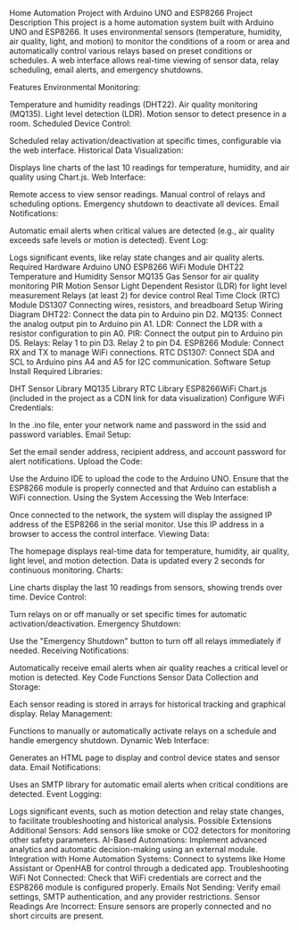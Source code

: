 Home Automation Project with Arduino UNO and ESP8266
Project Description
This project is a home automation system built with Arduino UNO and ESP8266. It uses environmental sensors (temperature, humidity, air quality, light, and motion) to monitor the conditions of a room or area and automatically control various relays based on preset conditions or schedules. A web interface allows real-time viewing of sensor data, relay scheduling, email alerts, and emergency shutdowns.

Features
Environmental Monitoring:

Temperature and humidity readings (DHT22).
Air quality monitoring (MQ135).
Light level detection (LDR).
Motion sensor to detect presence in a room.
Scheduled Device Control:

Scheduled relay activation/deactivation at specific times, configurable via the web interface.
Historical Data Visualization:

Displays line charts of the last 10 readings for temperature, humidity, and air quality using Chart.js.
Web Interface:

Remote access to view sensor readings.
Manual control of relays and scheduling options.
Emergency shutdown to deactivate all devices.
Email Notifications:

Automatic email alerts when critical values are detected (e.g., air quality exceeds safe levels or motion is detected).
Event Log:

Logs significant events, like relay state changes and air quality alerts.
Required Hardware
Arduino UNO
ESP8266 WiFi Module
DHT22 Temperature and Humidity Sensor
MQ135 Gas Sensor for air quality monitoring
PIR Motion Sensor
Light Dependent Resistor (LDR) for light level measurement
Relays (at least 2) for device control
Real Time Clock (RTC) Module DS1307
Connecting wires, resistors, and breadboard
Setup
Wiring Diagram
DHT22: Connect the data pin to Arduino pin D2.
MQ135: Connect the analog output pin to Arduino pin A1.
LDR: Connect the LDR with a resistor configuration to pin A0.
PIR: Connect the output pin to Arduino pin D5.
Relays:
Relay 1 to pin D3.
Relay 2 to pin D4.
ESP8266 Module: Connect RX and TX to manage WiFi connections.
RTC DS1307: Connect SDA and SCL to Arduino pins A4 and A5 for I2C communication.
Software Setup
Install Required Libraries:

DHT Sensor Library
MQ135 Library
RTC Library
ESP8266WiFi
Chart.js (included in the project as a CDN link for data visualization)
Configure WiFi Credentials:

In the .ino file, enter your network name and password in the ssid and password variables.
Email Setup:

Set the email sender address, recipient address, and account password for alert notifications.
Upload the Code:

Use the Arduino IDE to upload the code to the Arduino UNO.
Ensure that the ESP8266 module is properly connected and that Arduino can establish a WiFi connection.
Using the System
Accessing the Web Interface:

Once connected to the network, the system will display the assigned IP address of the ESP8266 in the serial monitor. Use this IP address in a browser to access the control interface.
Viewing Data:

The homepage displays real-time data for temperature, humidity, air quality, light level, and motion detection.
Data is updated every 2 seconds for continuous monitoring.
Charts:

Line charts display the last 10 readings from sensors, showing trends over time.
Device Control:

Turn relays on or off manually or set specific times for automatic activation/deactivation.
Emergency Shutdown:

Use the "Emergency Shutdown" button to turn off all relays immediately if needed.
Receiving Notifications:

Automatically receive email alerts when air quality reaches a critical level or motion is detected.
Key Code Functions
Sensor Data Collection and Storage:

Each sensor reading is stored in arrays for historical tracking and graphical display.
Relay Management:

Functions to manually or automatically activate relays on a schedule and handle emergency shutdown.
Dynamic Web Interface:

Generates an HTML page to display and control device states and sensor data.
Email Notifications:

Uses an SMTP library for automatic email alerts when critical conditions are detected.
Event Logging:

Logs significant events, such as motion detection and relay state changes, to facilitate troubleshooting and historical analysis.
Possible Extensions
Additional Sensors: Add sensors like smoke or CO2 detectors for monitoring other safety parameters.
AI-Based Automations: Implement advanced analytics and automatic decision-making using an external module.
Integration with Home Automation Systems: Connect to systems like Home Assistant or OpenHAB for control through a dedicated app.
Troubleshooting
WiFi Not Connected: Check that WiFi credentials are correct and the ESP8266 module is configured properly.
Emails Not Sending: Verify email settings, SMTP authentication, and any provider restrictions.
Sensor Readings Are Incorrect: Ensure sensors are properly connected and no short circuits are present.
